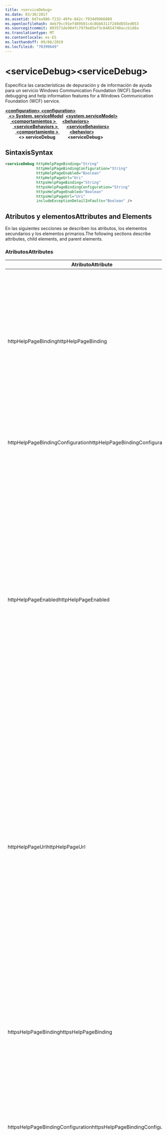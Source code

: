 ```yaml
---
title: <serviceDebug>
ms.date: 03/30/2017
ms.assetid: 6d7ea986-f232-49fe-842c-f934d9966889
ms.openlocfilehash: 4eb79cc91ef489501c4c8bb6311f240d855ed053
ms.sourcegitcommit: 093571de904fc7979e85ef3c048547d0accb1d8a
ms.translationtype: MT
ms.contentlocale: es-ES
ms.lasthandoff: 09/06/2019
ms.locfileid: "70399649"
---
```

# <a name="servicedebug"></a><span data-ttu-id="ec670-101">\<serviceDebug></span><span class="sxs-lookup"><span data-stu-id="ec670-101">\<serviceDebug></span></span>
<span data-ttu-id="ec670-102">Especifica las características de depuración y de información de ayuda para un servicio Windows Communication Foundation (WCF).</span><span class="sxs-lookup"><span data-stu-id="ec670-102">Specifies debugging and help information features for a Windows Communication Foundation (WCF) service.</span></span>  
  
<span data-ttu-id="ec670-103">[ **\<configuration>** ](../configuration-element.md)</span><span class="sxs-lookup"><span data-stu-id="ec670-103">[**\<configuration>**](../configuration-element.md)</span></span>\
<span data-ttu-id="ec670-104">&nbsp;&nbsp;[ **\<> System. serviceModel**](system-servicemodel.md)</span><span class="sxs-lookup"><span data-stu-id="ec670-104">&nbsp;&nbsp;[**\<system.serviceModel>**](system-servicemodel.md)</span></span>\
<span data-ttu-id="ec670-105">&nbsp;&nbsp;&nbsp;&nbsp;[ **\<comportamientos >** ](behaviors.md)</span><span class="sxs-lookup"><span data-stu-id="ec670-105">&nbsp;&nbsp;&nbsp;&nbsp;[**\<behaviors>**](behaviors.md)</span></span>\
<span data-ttu-id="ec670-106">&nbsp;&nbsp;&nbsp;&nbsp;&nbsp;&nbsp;[ **\<serviceBehaviors >** ](servicebehaviors.md)</span><span class="sxs-lookup"><span data-stu-id="ec670-106">&nbsp;&nbsp;&nbsp;&nbsp;&nbsp;&nbsp;[**\<serviceBehaviors>**](servicebehaviors.md)</span></span>\
<span data-ttu-id="ec670-107">&nbsp;&nbsp;&nbsp;&nbsp;&nbsp;&nbsp;&nbsp;&nbsp;[ **\<comportamiento >** ](behavior-of-servicebehaviors.md)</span><span class="sxs-lookup"><span data-stu-id="ec670-107">&nbsp;&nbsp;&nbsp;&nbsp;&nbsp;&nbsp;&nbsp;&nbsp;[**\<behavior>**](behavior-of-servicebehaviors.md)</span></span>\
<span data-ttu-id="ec670-108">&nbsp;&nbsp;&nbsp;&nbsp;&nbsp;&nbsp;&nbsp;&nbsp;&nbsp;&nbsp; **\<> serviceDebug**</span><span class="sxs-lookup"><span data-stu-id="ec670-108">&nbsp;&nbsp;&nbsp;&nbsp;&nbsp;&nbsp;&nbsp;&nbsp;&nbsp;&nbsp;**\<serviceDebug>**</span></span>  
  
## <a name="syntax"></a><span data-ttu-id="ec670-109">Sintaxis</span><span class="sxs-lookup"><span data-stu-id="ec670-109">Syntax</span></span>  
  
```xml  
<serviceDebug httpHelpPageBinding="String"
              httpHelpPageBindingConfiguration="String"
              httpHelpPageEnabled="Boolean"
              httpHelpPageUrl="Uri"
              httpsHelpPageBinding="String"
              httpsHelpPageBindingConfiguration="String"
              httpsHelpPageEnabled="Boolean"
              httpsHelpPageUrl="Uri"
              includeExceptionDetailInFaults="Boolean" />
```  
  
## <a name="attributes-and-elements"></a><span data-ttu-id="ec670-110">Atributos y elementos</span><span class="sxs-lookup"><span data-stu-id="ec670-110">Attributes and Elements</span></span>  
 <span data-ttu-id="ec670-111">En las siguientes secciones se describen los atributos, los elementos secundarios y los elementos primarios.</span><span class="sxs-lookup"><span data-stu-id="ec670-111">The following sections describe attributes, child elements, and parent elements.</span></span>  
  
### <a name="attributes"></a><span data-ttu-id="ec670-112">Atributos</span><span class="sxs-lookup"><span data-stu-id="ec670-112">Attributes</span></span>  
  
|<span data-ttu-id="ec670-113">Atributo</span><span class="sxs-lookup"><span data-stu-id="ec670-113">Attribute</span></span>|<span data-ttu-id="ec670-114">DESCRIPCIÓN</span><span class="sxs-lookup"><span data-stu-id="ec670-114">Description</span></span>|  
|---------------|-----------------|  
|<span data-ttu-id="ec670-115">httpHelpPageBinding</span><span class="sxs-lookup"><span data-stu-id="ec670-115">httpHelpPageBinding</span></span>|<span data-ttu-id="ec670-116">Valor de cadena que especifica el tipo de enlace que se va a usar cuando se utilice HTTP para tener acceso a la página de ayuda del servicio.</span><span class="sxs-lookup"><span data-stu-id="ec670-116">A string value that specifies the type of binding to be used when HTTP is utilized to access the service help page.</span></span><br /><br /> <span data-ttu-id="ec670-117">Solo se admitirán los enlaces con elementos de enlace internos que admiten <xref:System.ServiceModel.Channels.IReplyChannel?displayProperty=nameWithType>.</span><span class="sxs-lookup"><span data-stu-id="ec670-117">Only bindings with inner binding elements that support <xref:System.ServiceModel.Channels.IReplyChannel?displayProperty=nameWithType> will be supported.</span></span> <span data-ttu-id="ec670-118">Además, la propiedad <xref:System.ServiceModel.Channels.MessageVersion?displayProperty=nameWithType> del enlace debe ser <xref:System.ServiceModel.Channels.MessageVersion.None?displayProperty=nameWithType>.</span><span class="sxs-lookup"><span data-stu-id="ec670-118">Additionally, the <xref:System.ServiceModel.Channels.MessageVersion?displayProperty=nameWithType> property of the binding must be <xref:System.ServiceModel.Channels.MessageVersion.None?displayProperty=nameWithType>.</span></span>|  
|<span data-ttu-id="ec670-119">httpHelpPageBindingConfiguration</span><span class="sxs-lookup"><span data-stu-id="ec670-119">httpHelpPageBindingConfiguration</span></span>|<span data-ttu-id="ec670-120">Cadena que especifica el nombre del enlace que se especifica en el atributo `httpHelpPageBinding`, que hace referencia a la información de configuración adicional de este enlace.</span><span class="sxs-lookup"><span data-stu-id="ec670-120">A string that specifies the name of the binding that is specified in the `httpHelpPageBinding` attribute, which references to the additional configuration information of this binding.</span></span> <span data-ttu-id="ec670-121">El mismo nombre se debe definir en la sección `<bindings>`.</span><span class="sxs-lookup"><span data-stu-id="ec670-121">The same name must be defined in the `<bindings>` section.</span></span>|  
|<span data-ttu-id="ec670-122">httpHelpPageEnabled</span><span class="sxs-lookup"><span data-stu-id="ec670-122">httpHelpPageEnabled</span></span>|<span data-ttu-id="ec670-123">Valor booleano que controla si WCF publica una página de ayuda HTML en la dirección especificada por el `httpHelpPageUrl` atributo.</span><span class="sxs-lookup"><span data-stu-id="ec670-123">A Boolean value that controls whether WCF publishes an HTML help page at the address specified by the `httpHelpPageUrl` attribute.</span></span> <span data-ttu-id="ec670-124">El valor predeterminado es `true`.</span><span class="sxs-lookup"><span data-stu-id="ec670-124">The default is `true`.</span></span><br /><br /> <span data-ttu-id="ec670-125">Puede establecer esta propiedad en `false` para deshabilitar la publicación de una página de ayuda HTML visible en exploradores HTML.</span><span class="sxs-lookup"><span data-stu-id="ec670-125">You can set this property to `false` to disable the publication of an HTML help page visible to HTML browsers.</span></span><br /><br /> <span data-ttu-id="ec670-126">Para asegurarse de que la página de ayuda HTML se publica en la ubicación controlada por el atributo `httpHelpPageUrl`, debe establecer este atributo en `true`.</span><span class="sxs-lookup"><span data-stu-id="ec670-126">To ensure the HTML help page is published at the location controlled by the `httpHelpPageUrl` attribute, you must set this attribute to `true`.</span></span> <span data-ttu-id="ec670-127">Además, se debe cumplir una de las condiciones siguientes:</span><span class="sxs-lookup"><span data-stu-id="ec670-127">In addition, one of the following conditions must also be met:</span></span><br /><br /> <span data-ttu-id="ec670-128">-El `httpHelpPageUrl` atributo es una dirección absoluta que admite el esquema del protocolo http.</span><span class="sxs-lookup"><span data-stu-id="ec670-128">-   The `httpHelpPageUrl` attribute is an absolute address that supports the HTTP protocol scheme.</span></span><br /><span data-ttu-id="ec670-129">-Hay una dirección base para el servicio que admite el esquema del protocolo HTTP.</span><span class="sxs-lookup"><span data-stu-id="ec670-129">-   There is a base address for the service that supports the HTTP protocol scheme.</span></span><br /><br /> <span data-ttu-id="ec670-130">Aunque se produzca una excepción si una dirección absoluta que no admite el esquema del protocolo HTTP está asignada al atributo `httpHelpPageUrl`, cualquier otro escenario en el que ninguno de los criterios anteriores se cumpla tiene como resultado que no se produzca ninguna excepción ni ninguna página de ayuda HTML.</span><span class="sxs-lookup"><span data-stu-id="ec670-130">Although an exception is thrown if an absolute address that does not support the HTTP protocol scheme is assigned to the `httpHelpPageUrl` attribute, any other scenario in which neither of the preceding criteria is met results in no exception and no HTML help page.</span></span>|  
|<span data-ttu-id="ec670-131">httpHelpPageUrl</span><span class="sxs-lookup"><span data-stu-id="ec670-131">httpHelpPageUrl</span></span>|<span data-ttu-id="ec670-132">Un URI que especifica la dirección URL basada en HTTP relativa o absoluta del archivo de ayuda HTML personalizado que el usuario ve cuando el punto de conexión se ve mediante un explorador HTML.</span><span class="sxs-lookup"><span data-stu-id="ec670-132">A URI that specifies the relative or absolute HTTP-based URL of the custom HTML help file the user sees when the endpoint is viewed using an HTML browser.</span></span><br /><br /> <span data-ttu-id="ec670-133">Puede utilizar este atributo para habilitar el uso de un archivo de ayuda HTML personalizado que se devuelve de una solicitud Http/Get, por ejemplo, de un explorador HTML.</span><span class="sxs-lookup"><span data-stu-id="ec670-133">You can use this attribute to enable the use of a custom HTML help file that is returned from an HTTP/Get request, for example, from an HTML browser.</span></span> <span data-ttu-id="ec670-134">La ubicación del archivo de ayuda HTML se resuelve como sigue.</span><span class="sxs-lookup"><span data-stu-id="ec670-134">The location of the HTML help file is resolved as follows.</span></span><br /><br /> <span data-ttu-id="ec670-135">1.  Si el valor de este atributo es una dirección relativa, la ubicación del archivo de ayuda HTML es el valor de la dirección base del servicio que admite solicitudes HTTP, más este valor de propiedad.</span><span class="sxs-lookup"><span data-stu-id="ec670-135">1.  If the value of this attribute is a relative address, the location of the HTML help file is the value of the service base address that supports HTTP requests, plus this property value.</span></span><br /><span data-ttu-id="ec670-136">2.  Si el valor de este atributo es una dirección absoluta y admite solicitudes HTTP, la ubicación del archivo de ayuda HTML es el valor de esta propiedad.</span><span class="sxs-lookup"><span data-stu-id="ec670-136">2.  If the value of this attribute is an absolute address and supports HTTP requests, the location of the HTML help file is the value of this property.</span></span><br /><span data-ttu-id="ec670-137">3.  Si el valor de este atributo es absoluto pero no admite solicitudes HTTP, se inicia una excepción.</span><span class="sxs-lookup"><span data-stu-id="ec670-137">3.  If the value of this attribute is absolute but does not support HTTP requests, an exception is thrown.</span></span><br /><br /> <span data-ttu-id="ec670-138">Este atributo solo es válido cuando el `httpHelpPageEnabled` atributo es `true`.</span><span class="sxs-lookup"><span data-stu-id="ec670-138">This attribute is valid only when the `httpHelpPageEnabled` attribute is `true`.</span></span>|  
|<span data-ttu-id="ec670-139">httpsHelpPageBinding</span><span class="sxs-lookup"><span data-stu-id="ec670-139">httpsHelpPageBinding</span></span>|<span data-ttu-id="ec670-140">Valor de cadena que especifica el tipo de enlace que se va a usar cuando se utilice HTTPS para tener acceso a la página de ayuda del servicio.</span><span class="sxs-lookup"><span data-stu-id="ec670-140">A string value that specifies the type of binding to be used when HTTPS is utilized to access the service help page.</span></span><br /><br /> <span data-ttu-id="ec670-141">Solo se admitirán los enlaces con elementos de enlace internos que admiten <xref:System.ServiceModel.Channels.IReplyChannel>.</span><span class="sxs-lookup"><span data-stu-id="ec670-141">Only bindings with inner binding elements that support <xref:System.ServiceModel.Channels.IReplyChannel> will be supported.</span></span> <span data-ttu-id="ec670-142">Además, la propiedad <xref:System.ServiceModel.Channels.MessageVersion?displayProperty=nameWithType> del enlace debe ser <xref:System.ServiceModel.Channels.MessageVersion.None?displayProperty=nameWithType>.</span><span class="sxs-lookup"><span data-stu-id="ec670-142">Additionally, the <xref:System.ServiceModel.Channels.MessageVersion?displayProperty=nameWithType> property of the binding must be <xref:System.ServiceModel.Channels.MessageVersion.None?displayProperty=nameWithType>.</span></span>|  
|<span data-ttu-id="ec670-143">httpsHelpPageBindingConfiguration</span><span class="sxs-lookup"><span data-stu-id="ec670-143">httpsHelpPageBindingConfiguration</span></span>|<span data-ttu-id="ec670-144">Cadena que especifica el nombre del enlace que se especifica en el atributo `httpsHelpPageBinding`, que hace referencia a la información de configuración adicional de este enlace.</span><span class="sxs-lookup"><span data-stu-id="ec670-144">A string that specifies the name of the binding that is specified in the `httpsHelpPageBinding` attribute, which references to the additional configuration information of this binding.</span></span> <span data-ttu-id="ec670-145">El mismo nombre se debe definir en la sección `<bindings>`.</span><span class="sxs-lookup"><span data-stu-id="ec670-145">The same name must be defined in the `<bindings>` section.</span></span>|  
|<span data-ttu-id="ec670-146">httpsHelpPageEnabled</span><span class="sxs-lookup"><span data-stu-id="ec670-146">httpsHelpPageEnabled</span></span>|<span data-ttu-id="ec670-147">Valor booleano que controla si WCF publica una página de ayuda HTML en la dirección especificada por el `httpsHelpPageUrl` atributo.</span><span class="sxs-lookup"><span data-stu-id="ec670-147">A Boolean value that controls whether WCF publishes an HTML help page at the address specified by the `httpsHelpPageUrl` attribute.</span></span> <span data-ttu-id="ec670-148">El valor predeterminado es `true`.</span><span class="sxs-lookup"><span data-stu-id="ec670-148">The default is `true`.</span></span><br /><br /> <span data-ttu-id="ec670-149">Puede establecer esta propiedad en `false` para deshabilitar la publicación de una página de ayuda HTML visible en exploradores HTML.</span><span class="sxs-lookup"><span data-stu-id="ec670-149">You can set this property to `false` to disable the publication of an HTML help page visible to HTML browsers.</span></span><br /><br /> <span data-ttu-id="ec670-150">Para asegurarse de que la página de ayuda HTML se publica en la ubicación controlada por el atributo `httpsHelpPageUrl`, debe establecer este atributo en `true`.</span><span class="sxs-lookup"><span data-stu-id="ec670-150">To ensure the HTML help page is published at the location controlled by the `httpsHelpPageUrl` attribute, you must set this attribute to `true`.</span></span> <span data-ttu-id="ec670-151">Además, se debe cumplir una de las condiciones siguientes:</span><span class="sxs-lookup"><span data-stu-id="ec670-151">In addition, one of the following conditions must also be met:</span></span><br /><br /> <span data-ttu-id="ec670-152">-El `httpsHelpPageUrl` atributo es una dirección absoluta que admite el esquema del protocolo HTTPS.</span><span class="sxs-lookup"><span data-stu-id="ec670-152">-   The `httpsHelpPageUrl` attribute is an absolute address that supports the HTTPS protocol scheme.</span></span><br /><span data-ttu-id="ec670-153">-Hay una dirección base para el servicio que admite el esquema del protocolo HTTPS.</span><span class="sxs-lookup"><span data-stu-id="ec670-153">-   There is a base address for the service that supports the HTTPS protocol scheme.</span></span><br /><br /> <span data-ttu-id="ec670-154">Aunque se produzca una excepción si una dirección absoluta que no admite el esquema de protocolo HTTPS está asignada al atributo `httpsHelpPageUrl`, cualquier otro escenario en el que ninguno de los criterios anteriores se cumple tiene como resultado que no se produzca ninguna excepción ni ninguna página de ayuda HTML.</span><span class="sxs-lookup"><span data-stu-id="ec670-154">Although an exception is thrown if an absolute address that does not support the HTTPS protocol scheme is assigned to the `httpsHelpPageUrl` attribute, any other scenario in which neither of the preceding criteria is met results in no exception and no HTML help page.</span></span>|  
|<span data-ttu-id="ec670-155">httpsHelpPageUrl</span><span class="sxs-lookup"><span data-stu-id="ec670-155">httpsHelpPageUrl</span></span>|<span data-ttu-id="ec670-156">Un URI que especifica la dirección URL basada en HTTPS relativa o absoluta del archivo de ayuda HTML personalizado que el usuario ve cuando el extremo se ve mediante un explorador HTML.</span><span class="sxs-lookup"><span data-stu-id="ec670-156">A URI that specifies the relative or absolute HTTPS-based URL of the custom HTML help file the user sees when the endpoint is viewed using an HTML browser.</span></span><br /><br /> <span data-ttu-id="ec670-157">Puede utilizar este atributo para habilitar el uso de un archivo de ayuda HTML personalizado que se devuelve de una solicitud HTTPS/Get, por ejemplo, de un explorador HTML.</span><span class="sxs-lookup"><span data-stu-id="ec670-157">You can use this attribute to enable the use of a custom HTML help file that is returned from an HTTPS/Get request, for example, from an HTML browser.</span></span> <span data-ttu-id="ec670-158">La ubicación del archivo de ayuda HTML se resuelve como sigue:</span><span class="sxs-lookup"><span data-stu-id="ec670-158">The location of the HTML help file is resolved as follows:</span></span><br /><br /> <span data-ttu-id="ec670-159">-Si el valor de esta propiedad es una dirección relativa, la ubicación del archivo de ayuda HTML es el valor de la dirección base del servicio que admite solicitudes HTTPS, más este valor de propiedad.</span><span class="sxs-lookup"><span data-stu-id="ec670-159">-   If the value of this property is a relative address, the location of the HTML help file is the value of the service base address that supports HTTPS requests, plus this property value.</span></span><br /><span data-ttu-id="ec670-160">-Si el valor de esta propiedad es una dirección absoluta y admite solicitudes HTTPS, la ubicación del archivo de ayuda HTML es el valor de esta propiedad.</span><span class="sxs-lookup"><span data-stu-id="ec670-160">-   If the value of this property is an absolute address and supports HTTPS requests, the location of the HTML help file is the value of this property.</span></span><br /><span data-ttu-id="ec670-161">-Si el valor de esta propiedad es absoluto pero no admite solicitudes HTTPS, se produce una excepción.</span><span class="sxs-lookup"><span data-stu-id="ec670-161">-   If the value of this property is absolute but does not support HTTPS requests, an exception is thrown.</span></span><br /><br /> <span data-ttu-id="ec670-162">Este atributo solo es válido cuando el `httpHelpPageEnabled` atributo es `true`.</span><span class="sxs-lookup"><span data-stu-id="ec670-162">This attribute is valid only when the `httpHelpPageEnabled` attribute is `true`.</span></span>|  
|<span data-ttu-id="ec670-163">includeExceptionDetailInFaults</span><span class="sxs-lookup"><span data-stu-id="ec670-163">includeExceptionDetailInFaults</span></span>|<span data-ttu-id="ec670-164">Un valor que especifica si incluir la información de excepción administrada en el detalle de errores SOAP devueltos al cliente para su depuración.</span><span class="sxs-lookup"><span data-stu-id="ec670-164">A value that specifies whether to include managed exception information in the detail of SOAP faults returned to the client for debugging purposes.</span></span> <span data-ttu-id="ec670-165">El valor predeterminado es `false`.</span><span class="sxs-lookup"><span data-stu-id="ec670-165">The default is `false`.</span></span><br /><br /> <span data-ttu-id="ec670-166">Si se establece el atributo en `true`, puede permitir el flujo de información de excepción administrada al cliente para propósitos de depuración, así como la publicación de archivos de información HTML para usuarios que examinen el servicio en exploradores web.</span><span class="sxs-lookup"><span data-stu-id="ec670-166">If you set this attribute to `true`, you can enable the flow of managed exception information to the client for debugging purposes, as well as the publication of HTML information files for users browsing the service in Web browsers.</span></span> <span data-ttu-id="ec670-167">**Advertencia:**  Devolver información de excepción administrada a los clientes puede ser un riesgo para la seguridad.</span><span class="sxs-lookup"><span data-stu-id="ec670-167">**Caution:**  Returning managed exception information to clients  can be a security risk.</span></span> <span data-ttu-id="ec670-168">Esto es porque los detalles de excepción exponen información acerca de la implementación de servicio interna que podría ser usada por clientes no autorizados.</span><span class="sxs-lookup"><span data-stu-id="ec670-168">This is because exception details expose information about the internal service implementation that could be used by unauthorized clients.</span></span>|  
  
### <a name="child-elements"></a><span data-ttu-id="ec670-169">Elementos secundarios</span><span class="sxs-lookup"><span data-stu-id="ec670-169">Child Elements</span></span>  
 <span data-ttu-id="ec670-170">Ninguno.</span><span class="sxs-lookup"><span data-stu-id="ec670-170">None.</span></span>  
  
### <a name="parent-elements"></a><span data-ttu-id="ec670-171">Elementos primarios</span><span class="sxs-lookup"><span data-stu-id="ec670-171">Parent Elements</span></span>  
  
|<span data-ttu-id="ec670-172">Elemento</span><span class="sxs-lookup"><span data-stu-id="ec670-172">Element</span></span>|<span data-ttu-id="ec670-173">DESCRIPCIÓN</span><span class="sxs-lookup"><span data-stu-id="ec670-173">Description</span></span>|  
|-------------|-----------------|  
|[<span data-ttu-id="ec670-174">\<comportamiento ></span><span class="sxs-lookup"><span data-stu-id="ec670-174">\<behavior></span></span>](behavior-of-endpointbehaviors.md)|<span data-ttu-id="ec670-175">Especifica un elemento de comportamiento.</span><span class="sxs-lookup"><span data-stu-id="ec670-175">Specifies a behavior element.</span></span>|  
  
## <a name="remarks"></a><span data-ttu-id="ec670-176">Comentarios</span><span class="sxs-lookup"><span data-stu-id="ec670-176">Remarks</span></span>  
 <span data-ttu-id="ec670-177">Establecer `includeExceptionDetailInFaults` <xref:System.ServiceModel.FaultContractAttribute>en `true` permite al servicio devolver cualquier excepción producida por el código de aplicación incluso si la excepción no se declara mediante.</span><span class="sxs-lookup"><span data-stu-id="ec670-177">Setting `includeExceptionDetailInFaults` to `true` allows the service to return any exception that is thrown by the application code even if the exception is not declared using the <xref:System.ServiceModel.FaultContractAttribute>.</span></span> <span data-ttu-id="ec670-178">Este valor es útil al depurar los casos donde el servidor produce una excepción inesperada.</span><span class="sxs-lookup"><span data-stu-id="ec670-178">This setting is useful when debugging cases where the server is throwing an unexpected exception.</span></span> <span data-ttu-id="ec670-179">Al usar este atributo, se devuelve un formulario serializado de la excepción desconocida y usted puede examinar más detalles de la excepción.</span><span class="sxs-lookup"><span data-stu-id="ec670-179">By using this attribute, a serialized form of the unknown exception is returned and you can examine more details of the exception.</span></span>  
  
> [!CAUTION]
> <span data-ttu-id="ec670-180">Devolver la información de excepción administrada a los clientes puede suponer un riesgo para la seguridad porque los datos de la excepción exponen información sobre la implementación de servicio interna que los clientes desautorizados podrían utilizar.</span><span class="sxs-lookup"><span data-stu-id="ec670-180">Returning managed exception information to clients can be a security risk because exception details expose information about the internal service implementation that could be used by unauthorized clients.</span></span> <span data-ttu-id="ec670-181">Debido a los problemas de seguridad implicados, se recomienda encarecidamente que sólo realice este procedimiento en escenarios de depuración controlados.</span><span class="sxs-lookup"><span data-stu-id="ec670-181">Because of the security issues involved, it is strongly recommended that you only do so in controlled debugging scenarios.</span></span> <span data-ttu-id="ec670-182">Debería establecer `includeExceptionDetailInFaults` en `false` al implementar su aplicación.</span><span class="sxs-lookup"><span data-stu-id="ec670-182">You should set `includeExceptionDetailInFaults` to `false` when deploying your application.</span></span>  
  
 <span data-ttu-id="ec670-183">Para obtener más información sobre los problemas de seguridad relacionados con la excepción administrada, vea [especificar y controlar errores en contratos y servicios](../../../wcf/specifying-and-handling-faults-in-contracts-and-services.md).</span><span class="sxs-lookup"><span data-stu-id="ec670-183">For details about the security issues related to managed exception, see [Specifying and Handling Faults in Contracts and Services](../../../wcf/specifying-and-handling-faults-in-contracts-and-services.md).</span></span> <span data-ttu-id="ec670-184">Para obtener un ejemplo de código, vea [comportamiento de depuración del servicio](../../../wcf/samples/service-debug-behavior.md).</span><span class="sxs-lookup"><span data-stu-id="ec670-184">For a code sample, see [Service Debug Behavior](../../../wcf/samples/service-debug-behavior.md).</span></span>  
  
 <span data-ttu-id="ec670-185">También puede establecer `httpsHelpPageEnabled` y `httpsHelpPageUrl` para habilitar o deshabilitar la página de ayuda.</span><span class="sxs-lookup"><span data-stu-id="ec670-185">You can also set `httpsHelpPageEnabled` and `httpsHelpPageUrl` to enable or disable the help page.</span></span> <span data-ttu-id="ec670-186">Cada servicio puede exponer opcionalmente una página de ayuda que contiene información sobre el servicio que incluye el extremo para obtener WSDL para el servicio.</span><span class="sxs-lookup"><span data-stu-id="ec670-186">Each service can optionally expose a help page that contains information about the service including the endpoint to get WSDL for the service.</span></span> <span data-ttu-id="ec670-187">Esto puede estar habilitado estableciendo `httpHelpPageEnabled` como `true`.</span><span class="sxs-lookup"><span data-stu-id="ec670-187">This can be enabled by setting `httpHelpPageEnabled` to `true`.</span></span> <span data-ttu-id="ec670-188">Esto permite devolver la página de ayuda a una solicitud GET en la dirección base del servicio.</span><span class="sxs-lookup"><span data-stu-id="ec670-188">This enables the help page to be returned to a GET request to the base address of the service.</span></span> <span data-ttu-id="ec670-189">Puede cambiar esta dirección estableciendo el  atributo `httpHelpPageUrl`.</span><span class="sxs-lookup"><span data-stu-id="ec670-189">You can change this address by setting the `httpHelpPageUrl` attribute.</span></span> <span data-ttu-id="ec670-190">Además, puede hacerlo de manera segura utilizando HTTPS en lugar de HTTP.</span><span class="sxs-lookup"><span data-stu-id="ec670-190">In addition, you can make this secure by using HTTPS instead of HTTP.</span></span>  
  
 <span data-ttu-id="ec670-191">Los atributos opcionales `httpHelpPageBinding` y `httpHelpPageBinding` le permiten configurar los enlaces utilizados para tener acceso a la página web del servicio.</span><span class="sxs-lookup"><span data-stu-id="ec670-191">The optional `httpHelpPageBinding` and `httpHelpPageBinding` attributes allow you to configure the bindings used to access the service web page.</span></span> <span data-ttu-id="ec670-192">Si no se especifican, los enlaces predeterminados (`HttpTransportBindingElement`, en el caso de HTTP y `HttpsTransportBindingElement`, en el caso de HTTPS) se utilizan según corresponda para el acceso de página de ayuda del servicio.</span><span class="sxs-lookup"><span data-stu-id="ec670-192">If they are not specified, the default bindings (`HttpTransportBindingElement`, in the case of HTTP and `HttpsTransportBindingElement`, in the case of HTTPS) are used for service help page access as appropriate.</span></span> <span data-ttu-id="ec670-193">Observe que no puede utilizar estos atributos con los enlaces WCF integrados.</span><span class="sxs-lookup"><span data-stu-id="ec670-193">Notice that you cannot use these attributes with the built-in WCF bindings.</span></span> <span data-ttu-id="ec670-194">Solo se admitirán los enlaces con elementos de enlace internos que admiten XREF: System. ServiceModel. Channels. IReplyChannel >.</span><span class="sxs-lookup"><span data-stu-id="ec670-194">Only bindings with inner binding elements that support xref:System.ServiceModel.Channels.IReplyChannel> will be supported.</span></span> <span data-ttu-id="ec670-195">Además, la propiedad <xref:System.ServiceModel.Channels.MessageVersion?displayProperty=nameWithType> del enlace debe ser <xref:System.ServiceModel.Channels.MessageVersion.None?displayProperty=nameWithType>.</span><span class="sxs-lookup"><span data-stu-id="ec670-195">Additionally, the <xref:System.ServiceModel.Channels.MessageVersion?displayProperty=nameWithType> property of the binding must be <xref:System.ServiceModel.Channels.MessageVersion.None?displayProperty=nameWithType>.</span></span>  
  
## <a name="see-also"></a><span data-ttu-id="ec670-196">Vea también</span><span class="sxs-lookup"><span data-stu-id="ec670-196">See also</span></span>

- <xref:System.ServiceModel.Configuration.ServiceDebugElement>
- <xref:System.ServiceModel.Description.ServiceDebugBehavior>
- [<span data-ttu-id="ec670-197">Especificación y gestión de errores en contratos y servicios</span><span class="sxs-lookup"><span data-stu-id="ec670-197">Specifying and Handling Faults in Contracts and Services</span></span>](../../../wcf/specifying-and-handling-faults-in-contracts-and-services.md)
- [<span data-ttu-id="ec670-198">Administración de excepciones y errores</span><span class="sxs-lookup"><span data-stu-id="ec670-198">Handling Exceptions and Faults</span></span>](../../../wcf/extending/handling-exceptions-and-faults.md)
- [<span data-ttu-id="ec670-199">Comportamiento de depuración de servicio</span><span class="sxs-lookup"><span data-stu-id="ec670-199">Service Debug Behavior</span></span>](../../../wcf/samples/service-debug-behavior.md)
